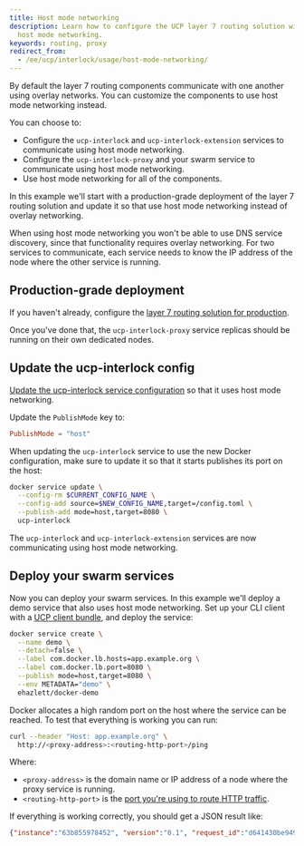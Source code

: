 ```yaml
---
title: Host mode networking
description: Learn how to configure the UCP layer 7 routing solution with
  host mode networking.
keywords: routing, proxy
redirect_from:
  - /ee/ucp/interlock/usage/host-mode-networking/
---
```


By default the layer 7 routing components communicate with one another using
overlay networks. You can customize the components to use host mode networking
instead.

You can choose to:

* Configure the `ucp-interlock` and `ucp-interlock-extension` services to
communicate using host mode networking.
* Configure the `ucp-interlock-proxy` and your swarm service to communicate
using host mode networking.
* Use host mode networking for all of the components.

In this example we'll start with a production-grade deployment of the layer
7 routing solution and update it so that use host mode networking instead of
overlay networking.

When using host mode networking you won't be able to use DNS service discovery,
since that functionality requires overlay networking.
For two services to communicate, each service needs to know the IP address of
the node where the other service is running.

## Production-grade deployment

If you haven't already, configure the
[layer 7 routing solution for production](production.md).

Once you've done that, the `ucp-interlock-proxy` service replicas should be
running on their own dedicated nodes.

## Update the ucp-interlock config

[Update the ucp-interlock service configuration](configure.md) so that it uses
host mode networking.

Update the `PublishMode` key to:

```toml
PublishMode = "host"
```

When updating the `ucp-interlock` service to use the new Docker configuration,
make sure to update it so that it starts publishes its port on the host:

```bash
docker service update \
  --config-rm $CURRENT_CONFIG_NAME \
  --config-add source=$NEW_CONFIG_NAME,target=/config.toml \
  --publish-add mode=host,target=8080 \
  ucp-interlock
```

The `ucp-interlock` and `ucp-interlock-extension` services are now communicating
using host mode networking.

## Deploy your swarm services

Now you can deploy your swarm services. In this example we'll deploy a demo
service that also uses host mode networking.
Set up your CLI client with a [UCP client bundle](../../user-access/cli.md),
and deploy the service:

```bash
docker service create \
  --name demo \
  --detach=false \
  --label com.docker.lb.hosts=app.example.org \
  --label com.docker.lb.port=8080 \
  --publish mode=host,target=8080 \
  --env METADATA="demo" \
  ehazlett/docker-demo
```

Docker allocates a high random port on the host where the service can be reached.
To test that everything is working you can run:

```bash
curl --header "Host: app.example.org" \
  http://<proxy-address>:<routing-http-port>/ping
```

Where:

* `<proxy-address>` is the domain name or IP address of a node where the proxy
service is running.
* `<routing-http-port>` is the [port you're using to route HTTP traffic](index.md).

If everything is working correctly, you should get a JSON result like:

```json
{"instance":"63b855978452", "version":"0.1", "request_id":"d641430be9496937f2669ce6963b67d6"}
```

